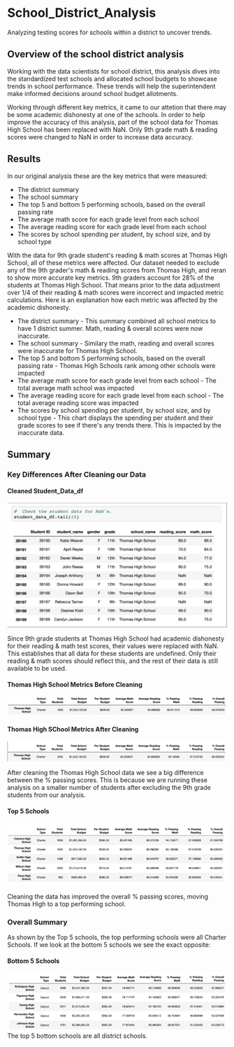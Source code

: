 # School_District_Analysis
Analyzing testing scores for schools within a district to uncover trends. 

## Overview of the school district analysis
Working with the data scientists for school district, this analysis dives into the standardized test schools and allocated school budgets to showcase trends in school performance. These trends will help the superintendent make informed decisions around school budget allotments. 

Working through different key metrics, it came to our attetion that there may be some academic dishonesty at one of the schools. In order to help improve the accuracy of this analysis, part of the school data for Thomas High School has been replaced with NaN. Only 9th grade math & reading scores were changed to NaN in order to increase data accuracy. 

## Results
In our original analysis these are the key metrics that were measured:
  * The district summary
  * The school summary
  * The top 5 and bottom 5 performing schools, based on the overall passing rate
  * The average math score for each grade level from each school
  * The average reading score for each grade level from each school
  * The scores by school spending per student, by school size, and by school type

With the data for 9th grade student's reading & math scores at Thomas High School, all of these metrics were affected. Our dataset needed to exclude any of the 9th grader's math & reading scores from Thomas High, and reran to show more accurate key metrics. 9th graders account for 28% of the students at Thomas High School. That means prior to the data adjustment over 1/4 of their reading & math scores were incorrect and impacted metric calculations.  Here is an explanation how each metric was affected by the academic dishonesty. 
  * The district summary - This summary combined all school metrics to have 1 district summer. Math, reading & overall scores were now inaccurate.  
  * The school summary - Similary the math, reading and overall scores were inaccurate for Thomas High School. 
  * The top 5 and bottom 5 performing schools, based on the overall passing rate - Thomas High Schools rank among other schools were impacted 
  * The average math score for each grade level from each school - The total average math school was impacted
  * The average reading score for each grade level from each school - The total average reading score was impacted 
  * The scores by school spending per student, by school size, and by school type - This chart displays the spending per student and their grade scores to see if there's any trends there. This is impacted by the inaccurate data. 

## Summary 
### Key Differences After Cleaning our Data 

#### Cleaned Student_Data_df
![student_data_nan](Resources/student_data_nan.png)

Since 9th grade students at Thomas High School had academic dishonesty for their reading & math test scores, their values were replaced with NaN. This establishes that all data for these students are undefined. Only their reading & math scores should reflect this, and the rest of their data is still available to be used. 



#### Thomas High School Metrics Before Cleaning
![Thomas_Data_before](Resources/Thomas_Data_before.png)

#### Thomas High SChool Metrics After Cleaning 
![updated_thomas_metrics](Resources/updated_thomas_metrics.png)

After cleaning the Thomas High School data we see a big difference between the % passing scores. This is because we are running these analysis on a smaller number of students after excluding the 9th grade students from our analysis. 

#### Top 5 Schools
![top5_schools](Resources/top5_schools.png)

Cleaning the data has improved the overall % passing scores, moving Thomas High to a top performing school. 

### Overall Summary 
As shown by the Top 5 schools, the top performing schools were all Charter Schools. If we look at the bottom 5 schools we see the exact opposite:

#### Bottom 5 Schools
![bottom5_schools](Resources/bottom5_schools.png)
The top 5 bottom schools are all district schools. 




